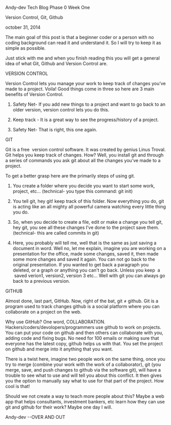 Andy-dev Tech Blog Phase 0 Week One

Version Control, Git, Github

october 31, 2014


  The main goal of this post is that a beginner coder or a person with no coding background can read it and understand it. So I will try to keep it as simple as possible.

  Just stick with me and when you finish reading this you will get a general idea of what Git, Github and Version Control are. 

  VERSION CONTROL

 Version Control lets you manage your work to keep track of changes you’ve made to a project. Voila! Good things come in three so here are 3 main benefits of Version Control.
 
  1) Safety Net- If you add new things to a project and want to go back to an older version, version control lets you do this.
  
  2) Keep track - It is a great way to see the progress/history of a project. 

  3) Safety Net- That is right, this one again.

  GIT

  Git is a free  version control software. It was created by genius Linus Troval. Git helps you keep track of changes. How? Well, you install git and through a series of commands you ask git about all the changes you’ve made to a project. 

  To get a better grasp here are the primarily steps of using git.

  1) You create a folder where you decide you want to start some work, project, etc… (technical- you type this command: git init)

  2) You tell git, hey git! keep track of this folder. Now everything you do, git is acting like an all mighty all powerful camera watching every little thing you do. 

  3) So, when you decide to create a file, edit or make a change you tell git, hey git, you see all these changes I’ve done to the project save them. (technical- this are called commits in git)

  4) Here, you probably will tell me, well that is the same as just saving a document in word. Well no, let me explain, imagine you are working on a presentation for the office, made some changes, saved it, then made some more changes and saved it again. You can not go back to the original presentation. If you wanted to get back a paragraph you deleted, or a graph or anything you can't go back. Unless you keep  a  saved verion1, version2, version 3 etc... Well with git you can always go back to a previous version. 


  GITHUB

  Almost done, last part, GitHub. Now, right of the bat, git ≠ github. Git is a program used to track changes github is a social platform where you can collaborate on a project on the web.

  Why use GitHub? One word, COLLABORATION. Hackers/coders/devolopers/programmers use github to work on projects. You can put your code on github and then others can collaborate with you, adding code and fixing bugs. No need for 100 emails or making sure that everyone has the latest copy, github helps us with that. You set the project on github and merge into it anything that you want.

  There is a twist here, imagine two people work on the same thing, once you try to merge (combine your work with the work of a collaborator), git (you merge, save, and push changes to github via the software git),  will have a trouble to see what to use and will tell you about this conflict. It then gives you the option to manually say what to use for that part of the project. How cool is that!

  Should we not create a way to teach more people about this? Maybe a web app that helps consultants, investment bankers, etc learn how they can use git and github for their work? Maybe one day I will. 

  Andy-dev --OVER AND OUT
